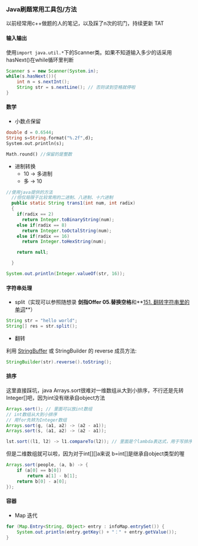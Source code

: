 ### Java刷题常用工具包/方法

以前经常用c++做题的人的笔记，以及踩了n次的坑门，持续更新 TAT

#### 输入输出

使用`import java.util.*`下的Scanner类。如果不知道输入多少的话采用hasNext()在while循环里判断

```java
Scanner s = new Scanner(System.in);
while(s.hasNext()){
    int n = s.nextInt();
    String str = s.nextLine(); // 否则读到空格就停啦
}
```

#### 数学

* 小数点保留

```dart
double d = 0.6544;
String s=String.format("%.2f",d);
System.out.println(s);

Math.round() //保留的是整数
```

* 进制转换 
  * 10 -> 多进制
  * 多 -> 10

```java
//使用java提供的方法
  //但仅局限于比较常用的二进制、八进制、十六进制
  public static String trans1(int num, int radix)
  {
    if(radix == 2)
      return Integer.toBinaryString(num);
    else if(radix == 8)
      return Integer.toOctalString(num);
    else if(radix == 16)
      return Integer.toHexString(num);

    return null;

  }
```

```java
System.out.println(Integer.valueOf(str, 16));
```



#### 字符串处理

* split（实现可以参照随想录 **剑指Offer 05.替换空格**和**[151. 翻转字符串里的单词](https://leetcode-cn.com/problems/reverse-words-in-a-string/)**）

```java
String str = "hello world";
String[] res = str.split();
```

* 翻转

 利用 [StringBuffer](https://so.csdn.net/so/search?q=StringBuffer) 或 StringBuilder 的 reverse 成员方法:

```java
StringBuilder(str).reverse().toString();
```

#### 排序

这里直接踩坑，java Arrays.sort很难对一维数组从大到小排序，不行还是先转Integer[]吧，因为int没有继承自object方法

```java
Arrays.sort(); // 里面可以放int数组
// int数组从大到小排序
// 用for先转为Integer数组
Arrays.sort(g, (a1, a2) -> (a2 - a1));
Arrays.sort(s, (a1, a2) -> (a2 - a1));

lst.sort((l1, l2) -> l1.compareTo(l2)); // 里面是个lambda表达式，用于写排序规则
```

但是二维数组就可以啦，因为对于int\[][]a来说 b=int[]是继承自object类型的喔

```java
Arrays.sort(people, (a, b) -> {
    if (a[0] == b[0])               
        return a[1] - b[1];
    return b[0] - a[0];
});
```

#### 容器

* Map 迭代

```java
for (Map.Entry<String, Object> entry : infoMap.entrySet()) {
    System.out.println(entry.getKey() + "：" + entry.getValue());
}
```

